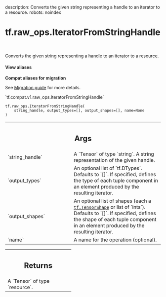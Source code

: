 description: Converts the given string representing a handle to an iterator to a resource.
robots: noindex

# tf.raw_ops.IteratorFromStringHandle

<!-- Insert buttons and diff -->

<table class="tfo-notebook-buttons tfo-api nocontent" align="left">

</table>



Converts the given string representing a handle to an iterator to a resource.

<section class="expandable">
  <h4 class="showalways">View aliases</h4>
  <p>
<b>Compat aliases for migration</b>
<p>See
<a href="https://www.tensorflow.org/guide/migrate">Migration guide</a> for
more details.</p>
<p>`tf.compat.v1.raw_ops.IteratorFromStringHandle`</p>
</p>
</section>

<pre class="devsite-click-to-copy prettyprint lang-py tfo-signature-link">
<code>tf.raw_ops.IteratorFromStringHandle(
    string_handle, output_types=[], output_shapes=[], name=None
)
</code></pre>



<!-- Placeholder for "Used in" -->


<!-- Tabular view -->
 <table class="responsive fixed orange">
<colgroup><col width="214px"><col></colgroup>
<tr><th colspan="2"><h2 class="add-link">Args</h2></th></tr>

<tr>
<td>
`string_handle`
</td>
<td>
A `Tensor` of type `string`.
A string representation of the given handle.
</td>
</tr><tr>
<td>
`output_types`
</td>
<td>
An optional list of `tf.DTypes`. Defaults to `[]`.
If specified, defines the type of each tuple component in an
element produced by the resulting iterator.
</td>
</tr><tr>
<td>
`output_shapes`
</td>
<td>
An optional list of shapes (each a <a href="../../tf/TensorShape.md"><code>tf.TensorShape</code></a> or list of `ints`). Defaults to `[]`.
If specified, defines the shape of each tuple component in an
element produced by the resulting iterator.
</td>
</tr><tr>
<td>
`name`
</td>
<td>
A name for the operation (optional).
</td>
</tr>
</table>



<!-- Tabular view -->
 <table class="responsive fixed orange">
<colgroup><col width="214px"><col></colgroup>
<tr><th colspan="2"><h2 class="add-link">Returns</h2></th></tr>
<tr class="alt">
<td colspan="2">
A `Tensor` of type `resource`.
</td>
</tr>

</table>

